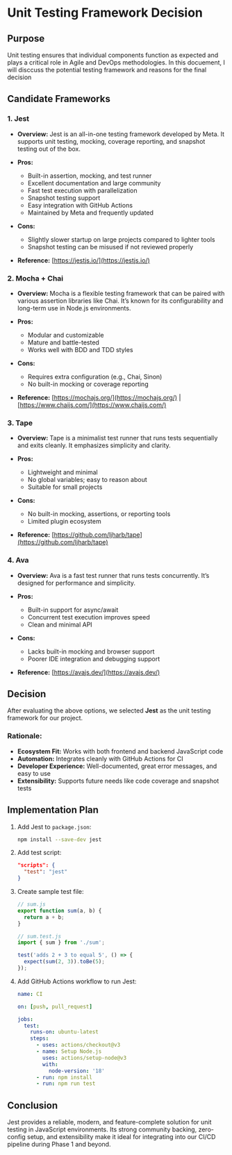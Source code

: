 # Unit Testing Framework Decision

## Purpose

 Unit testing ensures that individual components function as expected and plays a critical role in Agile and DevOps methodologies. In this docuement, I will disccuss the potential testing framework and reasons for the final decision

## Candidate Frameworks

### 1. **Jest**

* **Overview:** Jest is an all-in-one testing framework developed by Meta. It supports unit testing, mocking, coverage reporting, and snapshot testing out of the box.
* **Pros:**

  * Built-in assertion, mocking, and test runner
  * Excellent documentation and large community
  * Fast test execution with parallelization
  * Snapshot testing support
  * Easy integration with GitHub Actions
  * Maintained by Meta and frequently updated
* **Cons:**

  * Slightly slower startup on large projects compared to lighter tools
  * Snapshot testing can be misused if not reviewed properly
* **Reference:** [https://jestjs.io/](https://jestjs.io/)

### 2. **Mocha + Chai**

* **Overview:** Mocha is a flexible testing framework that can be paired with various assertion libraries like Chai. It’s known for its configurability and long-term use in Node.js environments.
* **Pros:**

  * Modular and customizable
  * Mature and battle-tested
  * Works well with BDD and TDD styles
* **Cons:**

  * Requires extra configuration (e.g., Chai, Sinon)
  * No built-in mocking or coverage reporting
* **Reference:** [https://mochajs.org/](https://mochajs.org/) | [https://www.chaijs.com/](https://www.chaijs.com/)

### 3. **Tape**

* **Overview:** Tape is a minimalist test runner that runs tests sequentially and exits cleanly. It emphasizes simplicity and clarity.
* **Pros:**

  * Lightweight and minimal
  * No global variables; easy to reason about
  * Suitable for small projects
* **Cons:**

  * No built-in mocking, assertions, or reporting tools
  * Limited plugin ecosystem
* **Reference:** [https://github.com/ljharb/tape](https://github.com/ljharb/tape)

### 4. **Ava**

* **Overview:** Ava is a fast test runner that runs tests concurrently. It’s designed for performance and simplicity.
* **Pros:**

  * Built-in support for async/await
  * Concurrent test execution improves speed
  * Clean and minimal API
* **Cons:**

  * Lacks built-in mocking and browser support
  * Poorer IDE integration and debugging support
* **Reference:** [https://avajs.dev/](https://avajs.dev/)



## Decision

After evaluating the above options, we selected **Jest** as the unit testing framework for our project.

### Rationale:

* **Ecosystem Fit:** Works with both frontend and backend JavaScript code
* **Automation:** Integrates cleanly with GitHub Actions for CI
* **Developer Experience:** Well-documented, great error messages, and easy to use
* **Extensibility:** Supports future needs like code coverage and snapshot tests

## Implementation Plan

1. Add Jest to `package.json`:

   ```bash
   npm install --save-dev jest
   ```
2. Add test script:

   ```json
   "scripts": {
     "test": "jest"
   }
   ```
3. Create sample test file:

   ```js
   // sum.js
   export function sum(a, b) {
     return a + b;
   }

   // sum.test.js
   import { sum } from './sum';

   test('adds 2 + 3 to equal 5', () => {
     expect(sum(2, 3)).toBe(5);
   });
   ```
4. Add GitHub Actions workflow to run Jest:

   ```yaml
   name: CI

   on: [push, pull_request]

   jobs:
     test:
       runs-on: ubuntu-latest
       steps:
         - uses: actions/checkout@v3
         - name: Setup Node.js
           uses: actions/setup-node@v3
           with:
             node-version: '18'
         - run: npm install
         - run: npm run test
   ```

## Conclusion

Jest provides a reliable, modern, and feature-complete solution for unit testing in JavaScript environments. Its strong community backing, zero-config setup, and extensibility make it ideal for integrating into our CI/CD pipeline during Phase 1 and beyond.
